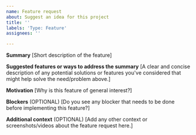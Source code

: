 ```yaml
---
name: Feature request
about: Suggest an idea for this project
title: ''
labels: 'Type: Feature'
assignees: ''

---
```


**Summary**
[Short description of the feature]

**Suggested features or ways to address the summary**
[A clear and concise description of any potential solutions or features you've considered that might help solve the need/problem above.]

**Motivation**
[Why is this feature of general interest?]

**Blockers**
(OPTIONAL) [Do you see any blocker that needs to be done before implementing this feature?]

**Additional context**
(OPTIONAL) [Add any other context or screenshots/videos about the feature request here.]

